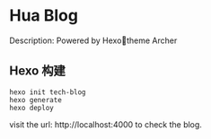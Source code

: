 # Hua Blog
Description: Powered by Hexotheme Archer  

## Hexo 构建
```
hexo init tech-blog
hexo generate
hexo deploy

```
visit the url: http://localhost:4000 to check the blog.   
